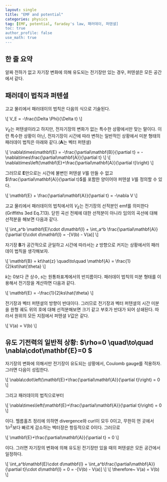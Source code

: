 ```yaml
---
layout: single
title: "EMF and potential"
categories: physics
tag: [EMF, potential, faraday's law, 패러데이, 퍼텐셜]
toc: true
author_profile: false
use_math: true
---
```

## 한 줄 요약
알짜 전하가 없고 자기장 변화에 의해 유도되는 전기장만 있는 경우, 퍼텐셜은 모든 공간에서 같다.

## 패러데이 법칙과 퍼텐셜

고교 물리에서 패러데이의 법칙은 다음의 식으로 기술된다.

\\[ V_E = -\frac{\Delta \Phi}{\Delta t} \\]

$V_E$는 퍼텐셜이라고 하지만, 전자기장의 변화가 없는 특수한 상황에서만 맞는 말이다. 
이런 특수한 상황이 아닌, 전자기장이 시간에 따라 변하는 일반적인 상황에서 미분 형태의 패러데이 법칙은 아래와 같다.($\mathbf{A}$는 벡터 퍼텐셜)

\\[ \nabla\times\mathbf{E} = -\frac{\partial\mathbf{B}}{\partial t} = -\nabla\times\frac{\partial\mathbf{A}}{\partial t} \\]
\\[ \nabla\times\left(\mathbf{E}+\frac{\partial\mathbf{A}}{\partial t}\right) \\]

그러므로 $\mathbf{E}$만으로는 시간에 불변인 퍼텐셜 $V$를 만들 수 없고 $\frac{\partial\mathbf{A}}{\partial t}$를 포함한 양이어야 퍼텐셜 $V$를 정의할 수 있다.

\\[ \mathbf{E} + \frac{\partial\mathbf{A}}{\partial t} = -\nabla V \\]

고교 물리에서 패러데이의 법칙에서의 $V_E$는 전기장의 선적분인 emf를 의미한다(Griffiths 3ed Eq.7.13). 닫힌 곡선 전체에 대한 선적분이 아니라 임의의 곡선에 대해 선적분을 해보면 다음과 같다.

\\[ \int_a^b \mathbf{E}\cdot d\mathbf{l} + \int_a^b \frac{\partial\mathbf{A}}{\partial t}\cdot d\mathbf{l} = -[V(b) - V(a)] \\]

자기장 $\mathbf{B}$가 공간적으로 균일하고 시간에 따라서는 $z$ 방향으로 커지는 상황에서의 패러데이 법칙을 생각해보자.

\\[ \mathbf{B} = kt\hat{z} \quad\to\quad \mathbf{A} = \frac{1}{2}kst\hat{\theta} \\]

$k$는 0보다 큰 상수, $s$는 원통좌표계에서의 반지름이다. 패러데이 법칙의 미분 형태를 이용해서 전기장을 계산하면 다음과 같다.

\\[ \mathbf{E} = -\frac{1}{2}ks\hat{\theta} \\]

전기장과 벡터 퍼텐셜의 방향이 반대이다. 그러므로 전기장과 벡터 퍼텐셜의 시간 미분을 원형 궤도 위의 호에 대해 선적분해보면 크기 같고 부호가 반대가 되어 상쇄된다. 따라서 원위의 모든 지점에서 퍼텐셜 $V$값은 같다.

\\[ V(a) = V(b) \\]

## 유도 기전력의 일반적 상황: $\rho=0 \quad\to\quad \nabla\cdot\mathbf{E}=0 $

자기장의 변화에 의해서만 전기장이 유도되는 상황에서, Coulomb gauge를 적용하자. 그러면 다음이 성립한다.

\\[ \nabla\cdot\left(\mathbf{E}+\frac{\partial\mathbf{A}}{\partial t}\right) = 0 \\]

그리고 패러데이의 법칙으로부터

\\[ \nabla\times\left(\mathbf{E}+\frac{\partial\mathbf{A}}{\partial t}\right) = 0 \\]

이다. 헬름홀츠 정리에 의하면 divergence와 curl이 모두 0이고, 무한히 먼 곳에서 $1/r^2$보다 빠르게 감소하는 벡터장은 항등적으로 0이다. 그러므로

\\[ \mathbf{E}+\frac{\partial\mathbf{A}}{\partial t} = 0 \\]

이다. 그러면 자기장의 변화에 의해 유도된 전기장만 있을 때의 퍼텐셜은 모든 공간에서 일정하다.

\\[ \int_a^b\mathbf{E}\cdot d\mathbf{l} + \int_a^b\frac{\partial\mathbf{A}}{\partial t}\cdot d\mathbf{l} = 0 = -[V(b) - V(a)] \\]
\\[ \therefore~ V(a) = V(b) \\]
